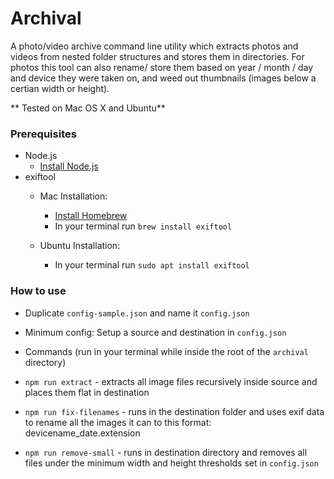# Archival

A photo/video archive command line utility which extracts photos and videos from nested folder structures and stores them in directories.
For photos this tool can also rename/ store them based on year / month / day and device they were taken on, and weed out thumbnails (images below a certian width or height).



** Tested on Mac OS X and Ubuntu**

### Prerequisites

- Node.js
  - [Install Node.js](https://nodejs.org/en/)
- exiftool
  - Mac Installation:
	  - [Install Homebrew](https://brew.sh/)
	  - In your terminal run `brew install exiftool`

  - Ubuntu Installation:
	  - In your terminal run `sudo apt install exiftool`



### How to use

* Duplicate `config-sample.json` and name it `config.json`
* Minimum config: Setup a source and destination in `config.json`

* Commands (run in your terminal while inside the root of the `archival` directory)
 * `npm run extract` - extracts all image files recursively inside source and places them flat in destination
 * `npm run fix-filenames` - runs in the destination folder and uses exif data to rename all the images it can to this format: devicename_date.extension
 * `npm run remove-small` - runs in destination directory and removes all files under the minimum width and height thresholds set in `config.json`
